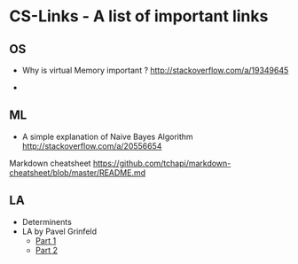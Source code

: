 # CS-Links - A list of important links 



## OS ##

* Why is virtual Memory important ?
http://stackoverflow.com/a/19349645

* 



## ML ##
* A simple explanation of Naive Bayes Algorithm
http://stackoverflow.com/a/20556654


Markdown cheatsheet
https://github.com/tchapi/markdown-cheatsheet/blob/master/README.md


## LA ##
* Determinents
* LA by  Pavel Grinfeld
    * [Part 1](https://www.youtube.com/playlist?list=PLlXfTHzgMRUKXD88IdzS14F4NxAZudSmv)
    * [Part 2](https://www.youtube.com/playlist?list=PLlXfTHzgMRUIqYrutsFXCOmiqKUgOgGJ5)
